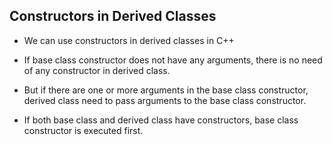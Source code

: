 ## Constructors in Derived Classes

- We can use constructors in derived classes in C++

- If base class constructor does not have any arguments, there is no need of any constructor in derived class.

- But if there are one or more arguments in the base class constructor, derived class need to pass arguments to the base class constructor.

- If both base class and derived class have constructors, base class constructor is executed first.
